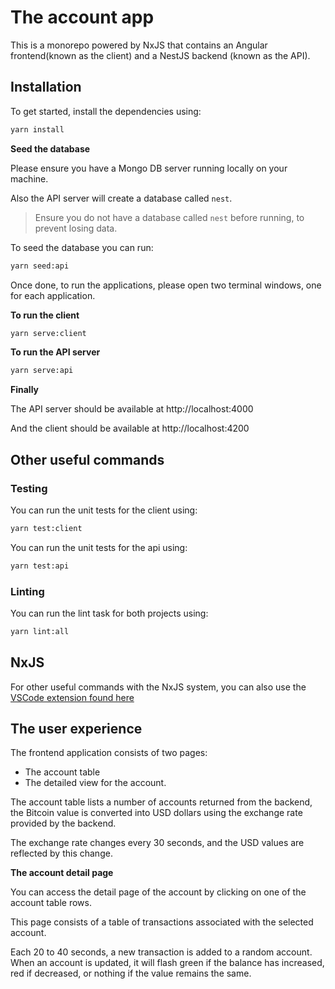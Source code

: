 # The account app

This is a monorepo powered by NxJS that contains an Angular frontend(known as the client) and a NestJS backend (known as the API).

## Installation

To get started, install the dependencies using:

```bash
yarn install
```

**Seed the database**

Please ensure you have a Mongo DB server running locally on your machine.

Also the API server will create a database called `nest`.

> Ensure you do not have a database called `nest` before running, to prevent losing data.

To seed the database you can run:

```bash
yarn seed:api
```

Once done, to run the applications, please open two terminal windows, one for each application.

**To run the client**

```bash
yarn serve:client
```

**To run the API server**

```bash
yarn serve:api
```

**Finally**

The API server should be available at http://localhost:4000

And the client should be available at http://localhost:4200

## Other useful commands

### Testing

You can run the unit tests for the client using:

```bash
yarn test:client
```

You can run the unit tests for the api using:

```bash
yarn test:api
```

### Linting

You can run the lint task for both projects using:

```bash
yarn lint:all
```

## NxJS

For other useful commands with the NxJS system, you can also use the [VSCode extension found here](https://marketplace.visualstudio.com/items?itemName=nrwl.angular-console)

## The user experience

The frontend application consists of two pages:

- The account table
- The detailed view for the account.

The account table lists a number of accounts returned from the backend, the Bitcoin value is converted into USD dollars using the exchange rate provided by the backend.

The exchange rate changes every 30 seconds, and the USD values are reflected by this change.

**The account detail page**

You can access the detail page of the account by clicking on one of the account table rows.

This page consists of a table of transactions associated with the selected account.

Each 20 to 40 seconds, a new transaction is added to a random account. When an account is updated, it will flash green if the balance has increased, red if decreased, or nothing if the value remains the same.
